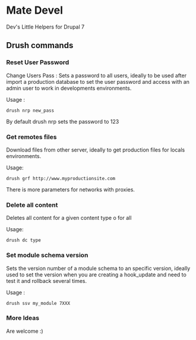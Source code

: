 Mate Devel
==========

Dev's Little Helpers for Drupal 7

## Drush commands

### Reset User Password

Change Users Pass : Sets a password to all users, ideally to be used after import a production
database to set the user password and access with an admin user to work in developments environments.

Usage :

```
drush nrp new_pass
```

By default drush nrp sets the password to 123

### Get remotes files

Download files from other server, ideally to get production files for locals environments.

Usage:

```
drush grf http://www.myproductionsite.com
```

There is more parameters for networks with proxies.

### Delete all content

Deletes all content for a given content type o for all

Usage:

```
drush dc type
```

### Set module schema version

Sets the version number of a module schema to an specific version, ideally used to set
the version when you are creating a hook_update and need to test it and rollback several
times.

Usage :

```
drush ssv my_module 7XXX
```

### More Ideas

Are welcome :)

